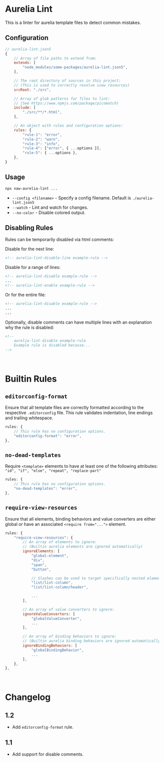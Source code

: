 # Aurelia Lint
This is a linter for aurelia template files to detect common mistakes.

## Configuration
```js
// aurelia-lint.json5
{
	// Array of file paths to extend from:
	extends: [
		"node_modules/some-packages/aurelia-lint.json5",
	],

	// The root directory of sources in this project:
	// (This is used to correctly resolve view resources)
	srcRoot: "./src",

	// Array of glob patterns for files to lint:
	// (See https://www.npmjs.com/package/picomatch)
	include: [
		"./src/**/*.html",
	],

	// An object with rules and configuration options:
	rules: {
		"rule-1": "error",
		"rule-2": "warn",
		"rule-3": "info",
		"rule-4": ["error", { ...options }],
		"rule-5": { ...options },
	},
}
```

## Usage
```bash
npx naw-aurelia-lint ...
```
+ `--config <filename>` - Specify a config filename. Default is `./aurelia-lint.json5`
+ `--watch` - Lint and watch for changes.
+ `--no-color` - Disable colored output.

## Disabling Rules
Rules can be temporarily disabled via html comments:

Disable for the next line:
```html
<!-- aurelia-lint-disable-line example-rule -->
```

Disable for a range of lines:
```html
<!-- aurelia-lint-disable example-rule -->
...
<!-- aurelia-lint-enable example-rule -->
```
Or for the entire file:
```html
<!-- aurelia-lint-disable example-rule -->
...
...
```

Optionally, disable comments can have multiple lines with an explanation why the rule is disabled:
```html
<!--
	aurelia-lint-disable example-rule
	Example rule is disabled because...
-->
```

<br>



# Builtin Rules

## `editorconfig-format`
Ensure that all template files are correctly formatted according to the respective `.editorconfig` file. This rule validates indentation, line endings and trailing whitespace.

```js
rules: {
	// This rule has no configuration options.
	"editorconfig-format": "error",
},
```

## `no-dead-templates`
Require `<template>` elements to have at least one of the following attributes: `"id", "if", "else", "repeat", "replace-part"`

```js
rules: {
	// This rule has no configuration options.
	"no-dead-templates": "error",
},
```

## `require-view-resources`
Ensure that all elements, binding behaviors and value converters are either global or have an associated `<require from="...">` element.

```js
rules: {
	"require-view-resources": {
		// An array of elements to ignore:
		// (Builtin aurelia elements are ignored automatically)
		ignoreElements: [
			"global-element",
			"div",
			"span",
			"button",

			// Slashes can be used to target specifically nested elements:
			"list/list-column",
			"list/list-column/header",

			...
		],

		// An array of value converters to ignore:
		ignoreValueConverters: [
			"globalValueConverter",
			...
		],

		// An array of binding behaviors to ignore:
		// (Builtin aurelia binding behaviors are ignored automatically)
		ignoreBindingBehaviors: [
			"globalBindingBehavior",
			...
		],
	},
},
```

<br>



# Changelog

## 1.2
+ Add `editorconfig-format` rule.

## 1.1
+ Add support for disable comments.
